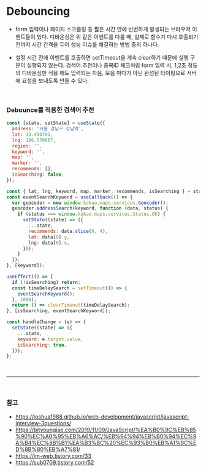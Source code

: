 # Debouncing

- form 입력이나 페이지 스크롤링 등 짧은 시간 안에 빈번하게 발생되는 브라우저 이벤트들이 있다. 디바운싱은 위 같은 이벤트를 다룰 때, 실제로 함수가 다시 호출되기 전까지 시간 간격을 두어 성능 이슈를 해결하는 방법 중의 하나다.

- 설정 시간 전에 이벤트를 호출하면 setTimeout을 계속 clear하기 때문에 실행 구문이 실행되지 않는다. 검색어 추천이나 중복ID 체크처럼 form 입력 시, 1,2초 정도의 디바운싱만 적용 해도 입력되는 자음, 모음 마다가 아닌 완성된 타이핑으로 서버에 요청을 보내도록 만들 수 있다.


<br/>

### Debounce를 적용한 검색어 추천

```js
const [state, setState] = useState({
  address: '서울 강남구 강남역',
  lat: 33.450701,
  lng: 126.570667,
  region: '',
  keyword: '',
  map: '',
  marker: '',
  recommends: [],
  isSearching: false,
});

const { lat, lng, keyword, map, marker, recommends, isSearching } = state;
const eventSearchKeyword = useCallback(() => {
  var geocoder = new window.kakao.maps.services.Geocoder();
  geocoder.addressSearch(keyword, function (data, status) {
    if (status === window.kakao.maps.services.Status.OK) {
      setState((state) => ({
        ...state,
        recommends: data.slice(0, 4),
        lat: data[0].y,
        lng: data[0].x,
      }));
    }
  });
}, [keyword]);

useEffect(() => {
  if (!isSearching) return;
  const timeDelaySearch = setTimeout(() => {
    eventSearchKeyword();
  }, 1000);
  return () => clearTimeout(timeDelaySearch);
}, [isSearching, eventSearchKeyword]);

const handleChange = (e) => {
  setState((state) => ({
    ...state,
    keyword: e.target.value,
    isSearching: true,
  }));
};
```

<br/>
<hr/>
<br/>

### 참고

- https://joshua1988.github.io/web-development/javascript/javascript-interview-3questions/
- https://bityoungjae.com/2019/11/09/JavaScript/%EA%B0%9C%EB%85%90%EC%A0%95%EB%A6%AC/%EB%94%94%EB%B0%94%EC%9A%B4%EC%8B%B1%EA%B3%BC%20%EC%93%B0%EB%A1%9C%ED%8B%80%EB%A7%81/
- https://jm-web.tistory.com/33
- https://sub0709.tistory.com/52